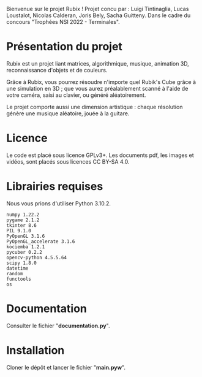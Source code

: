 Bienvenue sur le projet Rubix !
Projet concu par : Luigi Tintinaglia, Lucas Loustalot, Nicolas Calderan, Joris Bely, Sacha Guitteny.
Dans le cadre du concours "Trophées NSI 2022 - Terminales".

# Présentation du projet

Rubix est un projet liant matrices, algorithmique, musique, animation 3D, reconnaissance d'objets et de couleurs.

Grâce à Rubix, vous pourrez résoudre n'importe quel Rubik's Cube grâce à une simulation en 3D ; que vous aurez préalablement scanné à l'aide de votre caméra, saisi au clavier, ou généré aléatoirement.

Le projet comporte aussi une dimension artistique : chaque résolution génère une musique aléatoire, jouée à la guitare.

# Licence

Le code est placé sous licence GPLv3+.
Les documents pdf, les images et vidéos, sont placés sous licences CC BY-SA 4.0.

# Librairies requises

Nous vous prions d'utiliser Python 3.10.2.

    numpy 1.22.2
    pygame 2.1.2
    tkinter 8.6
    PIL 9.1.0
    PyOpenGL 3.1.6
    PyOpenGL_accelerate 3.1.6
    kociemba 1.2.1
    pycuber 0.2.2
    opencv-python 4.5.5.64
    scipy 1.8.0
    datetime
    random
    functools
    os

# Documentation

Consulter le fichier "__documentation.py__".

# Installation

Cloner le dépôt et lancer le fichier "__main.pyw__".